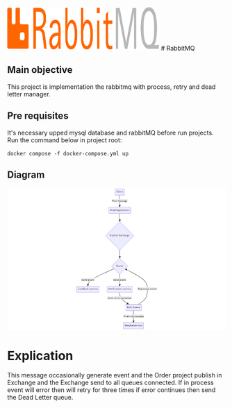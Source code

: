 <img alt="img_1.png" height="100" src="img_1.png" width="350"/>
# RabbitMQ

## Main objective

This project is implementation the rabbitmq with process, retry and dead letter manager.


## Pre requisites
It's necessary upped mysql database and rabbitMQ before run projects. 
Run the command below in project root:
```shell
docker compose -f docker-compose.yml up 
```



## Diagram

![img.png](img.png)

# Explication
This message occasionally generate event and the Order project publish in Exchange
and the Exchange send to all queues connected. If in process event will error then will retry for three times
if error continues then send the Dead Letter queue.

[//]: # (flowchart TD)

[//]: # (A[Client] -->|Post message| B&#40;OrderApplication&#41;)

[//]: # (B --> C{Publish Exchange})

[//]: # (C --> D{Queue})

[//]: # (D -->|Send event| E[CashBack-service])

[//]: # (D -->|Send event| F[Notification-service])

[//]: # (F -->|Error 3x in consumer| G[DLQ-Queue])

[//]: # (G -->|Reprocess event| D)

[//]: # (G -->|When not success| H[DeadLetter-Lot])
